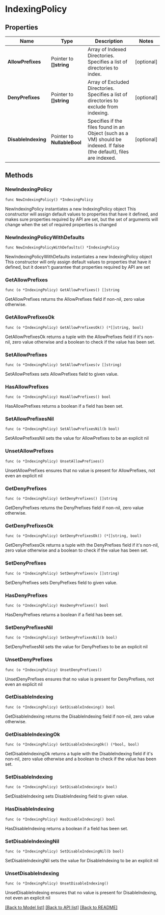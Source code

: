 # IndexingPolicy

## Properties

Name | Type | Description | Notes
------------ | ------------- | ------------- | -------------
**AllowPrefixes** | Pointer to **[]string** | Array of Indexed Directories.  Specifies a list of directories to index. | [optional] 
**DenyPrefixes** | Pointer to **[]string** | Array of Excluded Directories.  Specifies a list of directories to exclude from indexing. | [optional] 
**DisableIndexing** | Pointer to **NullableBool** | Specifies if the files found in an Object (such as a VM) should be indexed. If false (the default), files are indexed. | [optional] 

## Methods

### NewIndexingPolicy

`func NewIndexingPolicy() *IndexingPolicy`

NewIndexingPolicy instantiates a new IndexingPolicy object
This constructor will assign default values to properties that have it defined,
and makes sure properties required by API are set, but the set of arguments
will change when the set of required properties is changed

### NewIndexingPolicyWithDefaults

`func NewIndexingPolicyWithDefaults() *IndexingPolicy`

NewIndexingPolicyWithDefaults instantiates a new IndexingPolicy object
This constructor will only assign default values to properties that have it defined,
but it doesn't guarantee that properties required by API are set

### GetAllowPrefixes

`func (o *IndexingPolicy) GetAllowPrefixes() []string`

GetAllowPrefixes returns the AllowPrefixes field if non-nil, zero value otherwise.

### GetAllowPrefixesOk

`func (o *IndexingPolicy) GetAllowPrefixesOk() (*[]string, bool)`

GetAllowPrefixesOk returns a tuple with the AllowPrefixes field if it's non-nil, zero value otherwise
and a boolean to check if the value has been set.

### SetAllowPrefixes

`func (o *IndexingPolicy) SetAllowPrefixes(v []string)`

SetAllowPrefixes sets AllowPrefixes field to given value.

### HasAllowPrefixes

`func (o *IndexingPolicy) HasAllowPrefixes() bool`

HasAllowPrefixes returns a boolean if a field has been set.

### SetAllowPrefixesNil

`func (o *IndexingPolicy) SetAllowPrefixesNil(b bool)`

 SetAllowPrefixesNil sets the value for AllowPrefixes to be an explicit nil

### UnsetAllowPrefixes
`func (o *IndexingPolicy) UnsetAllowPrefixes()`

UnsetAllowPrefixes ensures that no value is present for AllowPrefixes, not even an explicit nil
### GetDenyPrefixes

`func (o *IndexingPolicy) GetDenyPrefixes() []string`

GetDenyPrefixes returns the DenyPrefixes field if non-nil, zero value otherwise.

### GetDenyPrefixesOk

`func (o *IndexingPolicy) GetDenyPrefixesOk() (*[]string, bool)`

GetDenyPrefixesOk returns a tuple with the DenyPrefixes field if it's non-nil, zero value otherwise
and a boolean to check if the value has been set.

### SetDenyPrefixes

`func (o *IndexingPolicy) SetDenyPrefixes(v []string)`

SetDenyPrefixes sets DenyPrefixes field to given value.

### HasDenyPrefixes

`func (o *IndexingPolicy) HasDenyPrefixes() bool`

HasDenyPrefixes returns a boolean if a field has been set.

### SetDenyPrefixesNil

`func (o *IndexingPolicy) SetDenyPrefixesNil(b bool)`

 SetDenyPrefixesNil sets the value for DenyPrefixes to be an explicit nil

### UnsetDenyPrefixes
`func (o *IndexingPolicy) UnsetDenyPrefixes()`

UnsetDenyPrefixes ensures that no value is present for DenyPrefixes, not even an explicit nil
### GetDisableIndexing

`func (o *IndexingPolicy) GetDisableIndexing() bool`

GetDisableIndexing returns the DisableIndexing field if non-nil, zero value otherwise.

### GetDisableIndexingOk

`func (o *IndexingPolicy) GetDisableIndexingOk() (*bool, bool)`

GetDisableIndexingOk returns a tuple with the DisableIndexing field if it's non-nil, zero value otherwise
and a boolean to check if the value has been set.

### SetDisableIndexing

`func (o *IndexingPolicy) SetDisableIndexing(v bool)`

SetDisableIndexing sets DisableIndexing field to given value.

### HasDisableIndexing

`func (o *IndexingPolicy) HasDisableIndexing() bool`

HasDisableIndexing returns a boolean if a field has been set.

### SetDisableIndexingNil

`func (o *IndexingPolicy) SetDisableIndexingNil(b bool)`

 SetDisableIndexingNil sets the value for DisableIndexing to be an explicit nil

### UnsetDisableIndexing
`func (o *IndexingPolicy) UnsetDisableIndexing()`

UnsetDisableIndexing ensures that no value is present for DisableIndexing, not even an explicit nil

[[Back to Model list]](../README.md#documentation-for-models) [[Back to API list]](../README.md#documentation-for-api-endpoints) [[Back to README]](../README.md)


